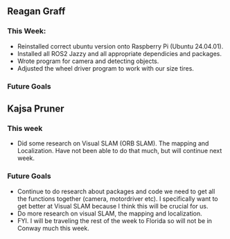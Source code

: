 ## Reagan Graff
### This Week:
- Reinstalled correct ubuntu version onto Raspberry Pi (Ubuntu 24.04.01). 
- Installed all ROS2 Jazzy and all appropriate dependicies and packages.
- Wrote program for camera and detecting objects. 
- Adjusted the wheel driver program to work with our size tires. 

### Future Goals


## Kajsa Pruner
### This week
- Did some research on Visual SLAM (ORB SLAM). The mapping and Localization. Have not been able to do that much, but will continue next week.

### Future Goals
- Continue to do research about packages and code we need to get all the functions together (camera, motordriver etc). I specifically want to get better at Visual SLAM because I think this will be crucial for us.
- Do more research on visual SLAM, the mapping and localization.
- FYI. I will be traveling the rest of the week to Florida so will not be in Conway much this week.
